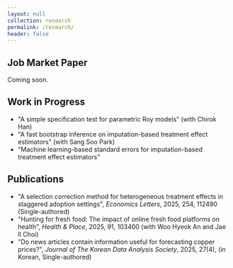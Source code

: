 ```yaml
---
layout: null
collection: research
permalink: /research/
header: false
---
```


## Job Market Paper

Coming soon.

## Work in Progress

  - "A simple specification test for parametric Roy models" (with Chirok Han)
  - "A fast bootstrap inference on imputation-based treatment effect estimators" (with Sang Soo Park)
  - "Machine learning-based standard errors for imputation-based treatment effect estimators"

## Publications

  - "A selection correction method for heterogeneous treatment effects in staggered adoption settings", *Economics Letters*, 2025, 254, 112490 (Single-authored)
  - "Hunting for fresh food: The impact of online fresh food platforms on health", *Health & Place*, 2025, 91, 103400 (with Woo Hyeok An and Jae Il Choi)
  - "Do news articles contain information useful for forecasting copper prices?", *Journal of The Korean Data Analysis Society*, 2025, 27(4), (in Korean, Single-authored)
